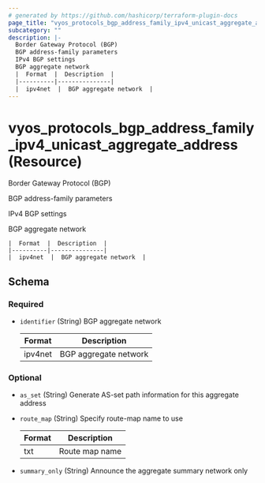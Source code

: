 ```yaml
---
# generated by https://github.com/hashicorp/terraform-plugin-docs
page_title: "vyos_protocols_bgp_address_family_ipv4_unicast_aggregate_address Resource - vyos"
subcategory: ""
description: |-
  Border Gateway Protocol (BGP)
  BGP address-family parameters
  IPv4 BGP settings
  BGP aggregate network
  |  Format  |  Description  |
  |----------|---------------|
  |  ipv4net  |  BGP aggregate network  |
---
```


# vyos_protocols_bgp_address_family_ipv4_unicast_aggregate_address (Resource)

Border Gateway Protocol (BGP)

BGP address-family parameters

IPv4 BGP settings

BGP aggregate network

    |  Format  |  Description  |
    |----------|---------------|
    |  ipv4net  |  BGP aggregate network  |



<!-- schema generated by tfplugindocs -->
## Schema

### Required

- `identifier` (String) BGP aggregate network

    |  Format  |  Description  |
    |----------|---------------|
    |  ipv4net  |  BGP aggregate network  |

### Optional

- `as_set` (String) Generate AS-set path information for this aggregate address
- `route_map` (String) Specify route-map name to use

    |  Format  |  Description  |
    |----------|---------------|
    |  txt  |  Route map name  |
- `summary_only` (String) Announce the aggregate summary network only
